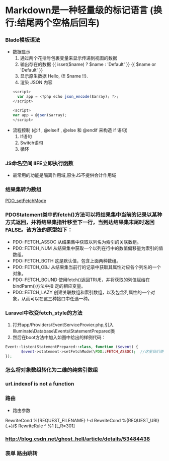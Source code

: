 # Markdown是一种轻量级的标记语言 (换行:结尾两个空格后回车)

### Blade模板语法

- 数据显示
    1. 通过两个花括号包裹变量来显示传递到视图的数据
    2. 输出存在的数据 {{ isset($name) ? $name : 'Default' }}  {{ $name or 'Default' }}
    3. 显示原生数据  Hello, {!! $name !!}.
    4. 渲染 JSON 内容
    ```js
    <script>
      var app = <?php echo json_encode($array); ?>;
    </script>

    <script>
    var app = @json($array);
    </script>
    ```
- 流程控制 (@if , @elseif , @else 和 @endif 来构造 if 语句)
    1. If语句
    2. Switch语句
    3. 循环

### JS命名空间  IIFE立即执行函数
- 最常用的功能是隔离作用域,原生JS不提供会计作用域

### 结果集转为数组
[PDO_setFetchMode](http://www.cnblogs.com/vlone/p/4592846.html)
### PDOStatement类中的fetch()方法可以将结果集中当前的记录以某种方式返回，并将结果集指针移至下一行，当到达结果集末尾时返回FALSE。该方法的原型如下：
- PDO::FETCH_ASSOC          从结果集中获取以列名为索引的关联数组。
- PDO::FETCH_NUM             从结果集中获取一个以列在行中的数值偏移量为索引的值数组。
- PDO::FETCH_BOTH            这是默认值，包含上面两种数组。
- PDO::FETCH_OBJ               从结果集当前行的记录中获取其属性对应各个列名的一个对象。
- PDO::FETCH_BOUND        使用fetch()返回TRUE，并将获取的列值赋给在bindParm()方法中指 定的相应变量。
- PDO::FETCH_LAZY            创建关联数组和索引数组，以及包含列属性的一个对象，从而可以在这三种接口中任选一种。

### Laravel中改变fetch_style的方法
1. 打开app/Providers/EventServiceProvier.php,引入Illuminate\Database\Events\StatementPrepared类
2. 然后在boot方法中加入如图中给出的样例代码：
```php
Event::listen(StatementPrepared::class, function ($event) {
       $event->statement->setFetchMode(\PDO::FETCH_ASSOC);  //这里我们使用PDO::FETCH_ASSOC
});
```

### 怎么将对象数组转化为二维的纯索引数组

### url.indexof is not a function

### 路由
- 路由参数

RewriteCond %{REQUEST_FILENAME} !-d
RewriteCond %{REQUEST_URI} (.+)/$
RewriteRule ^ %1 [L,R=301]

### http://blog.csdn.net/ghost_hell/article/details/53484438

### 表单  路由跳转
